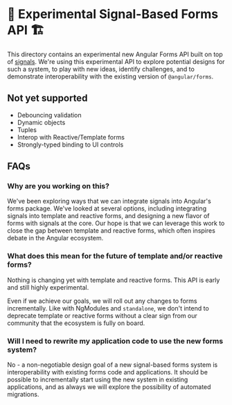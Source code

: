 # 🚧 Experimental Signal-Based Forms API 🏗️

This directory contains an experimental new Angular Forms API built on top of
[signals](https://angular.dev/guide/signals). We're using this experimental API to explore potential
designs for such a system, to play with new ideas, identify challenges, and to demonstrate
interoperability with the existing version of `@angular/forms`.

## Not yet supported

- Debouncing validation
- Dynamic objects
- Tuples
- Interop with Reactive/Template forms
- Strongly-typed binding to UI controls

## FAQs

### Why are you working on this?

We've been exploring ways that we can integrate signals into Angular's forms package. We've looked
at several options, including integrating signals into template and reactive forms, and designing a
new flavor of forms with signals at the core. Our hope is that we can leverage this work to close
the gap between template and reactive forms, which often inspires debate in the Angular ecosystem.

### What does this mean for the future of template and/or reactive forms?

Nothing is changing yet with template and reactive forms. This API is early and still highly experimental.

Even if we achieve our goals, we will roll out any changes to forms incrementally. Like with NgModules
and `standalone`, we don't intend to deprecate template or reactive forms without a clear sign from
our community that the ecosystem is fully on board.

### Will I need to rewrite my application code to use the new forms system?

No - a non-negotiable design goal of a new signal-based forms system is interoperability with
existing forms code and applications. It should be possible to incrementally start using the new
system in existing applications, and as always we will explore the possibility of automated migrations.
